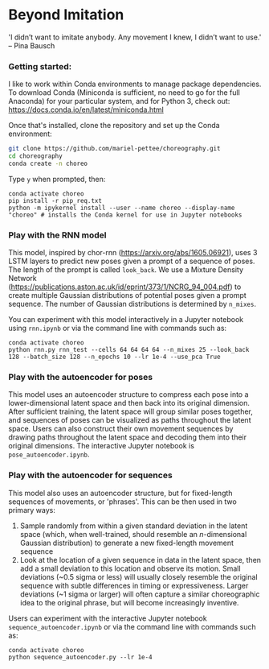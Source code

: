 # Beyond Imitation
'I didn’t want to imitate anybody. Any movement I knew, I didn’t want to use.' – Pina Bausch

### Getting started: 
I like to work within Conda environments to manage package dependencies. To download Conda (Miniconda is sufficient, no need to go for the full Anaconda) for your particular system, and for Python 3, check out: https://docs.conda.io/en/latest/miniconda.html

Once that's installed, clone the repository and set up the Conda environment:
```sh
git clone https://github.com/mariel-pettee/choreography.git
cd choreography
conda create -n choreo
```
Type `y` when prompted, then:
```
conda activate choreo
pip install -r pip_req.txt
python -m ipykernel install --user --name choreo --display-name "choreo" # installs the Conda kernel for use in Jupyter notebooks
```

### Play with the RNN model
This model, inspired by chor-rnn (https://arxiv.org/abs/1605.06921), uses 3 LSTM layers to predict new poses given a prompt of a sequence of poses. The length of the prompt is called `look_back`. We use a Mixture Density Network (https://publications.aston.ac.uk/id/eprint/373/1/NCRG_94_004.pdf) to create multiple Gaussian distributions of potential poses given a prompt sequence. The number of Gaussian distributions is determined by `n_mixes`. 

You can experiment with this model interactively in a Jupyter notebook using `rnn.ipynb` or via the command line with commands such as: 
```
conda activate choreo
python rnn.py rnn_test --cells 64 64 64 64 --n_mixes 25 --look_back 128 --batch_size 128 --n_epochs 10 --lr 1e-4 --use_pca True
```

### Play with the autoencoder for poses
This model uses an autoencoder structure to compress each pose into a lower-dimensional latent space and then back into its original dimension. After sufficient training, the latent space will group similar poses together, and sequences of poses can be visualized as paths throughout the latent space. Users can also construct their own movement sequences by drawing paths throughout the latent space and decoding them into their original dimensions. The interactive Jupyter notebook is `pose_autoencoder.ipynb`.

### Play with the autoencoder for sequences
This model also uses an autoencoder structure, but for fixed-length sequences of movements, or 'phrases'. This can be then used in two primary ways: 
1. Sample randomly from within a given standard deviation in the latent space (which, when well-trained, should resemble an _n_-dimensional Gaussian distribution) to generate a new fixed-length movement sequence
2. Look at the location of a given sequence in data in the latent space, then add a small deviation to this location and observe its motion. Small deviations (~0.5 sigma or less) will usually closely resemble the original sequence with subtle differences in timing or expressiveness. Larger deviations (~1 sigma or larger) will often capture a similar choreographic idea to the original phrase, but will become increasingly inventive.

Users can experiment with the interactive Jupyter notebook `sequence_autoencoder.ipynb` or via the command line with commands such as: 
```
conda activate choreo
python sequence_autoencoder.py --lr 1e-4
```
